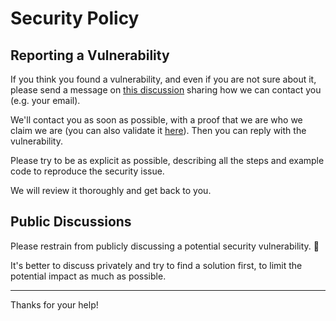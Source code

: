 # Security Policy

## Reporting a Vulnerability

If you think you found a vulnerability, and even if you are not sure about it, please send a message on
[this discussion](https://github.com/encode/starlette/discussions/1861) sharing how we can contact you (e.g. your email).

We'll contact you as soon as possible, with a proof that we are who we claim we are (you can also validate it 
[here](https://github.com/orgs/encode/teams/operations)). Then you can reply with the vulnerability.

Please try to be as explicit as possible, describing all the steps and example code to reproduce the security issue.

We will review it thoroughly and get back to you.

## Public Discussions

Please restrain from publicly discussing a potential security vulnerability. 🙊

It's better to discuss privately and try to find a solution first, to limit the potential impact as much as possible.

---

Thanks for your help!

